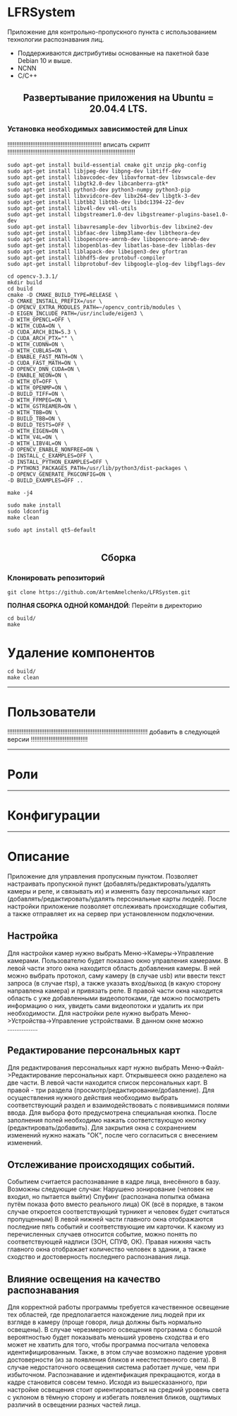 # LFRSystem
Приложение для контрольно-пропускного пункта с использованием технологии распознавания лиц.
* Поддерживаются дистрибутивы основанные на пакетной базе Debian 10 и выше.
* NCNN
* С/С++

## <div align="center">Развертывание приложения на Ubuntu = 20.04.4 LTS.</div>
### Установка необходимых зависимостей для Linux

!!!!!!!!!!!!!!!!!!!!!!!!!!!!!!!!!!!!!!!!!!!!!!!!!!!!! вписать скрипт !!!!!!!!!!!!!!!!!!!!!!!!!!!!!!!!!!!!!!!!!!!!!!!!!!!!!!!!!!!!!!!!!!!!!!!!
```
sudo apt-get install build-essential cmake git unzip pkg-config
sudo apt-get install libjpeg-dev libpng-dev libtiff-dev
sudo apt-get install libavcodec-dev libavformat-dev libswscale-dev
sudo apt-get install libgtk2.0-dev libcanberra-gtk*
sudo apt-get install python3-dev python3-numpy python3-pip
sudo apt-get install libxvidcore-dev libx264-dev libgtk-3-dev
sudo apt-get install libtbb2 libtbb-dev libdc1394-22-dev
sudo apt-get install libv4l-dev v4l-utils
sudo apt-get install libgstreamer1.0-dev libgstreamer-plugins-base1.0-dev
sudo apt-get install libavresample-dev libvorbis-dev libxine2-dev
sudo apt-get install libfaac-dev libmp3lame-dev libtheora-dev
sudo apt-get install libopencore-amrnb-dev libopencore-amrwb-dev
sudo apt-get install libopenblas-dev libatlas-base-dev libblas-dev
sudo apt-get install liblapack-dev libeigen3-dev gfortran
sudo apt-get install libhdf5-dev protobuf-compiler
sudo apt-get install libprotobuf-dev libgoogle-glog-dev libgflags-dev

cd opencv-3.3.1/
mkdir build
cd build
cmake -D CMAKE_BUILD_TYPE=RELEASE \
-D CMAKE_INSTALL_PREFIX=/usr \
-D OPENCV_EXTRA_MODULES_PATH=~/opencv_contrib/modules \
-D EIGEN_INCLUDE_PATH=/usr/include/eigen3 \
-D WITH_OPENCL=OFF \
-D WITH_CUDA=ON \
-D CUDA_ARCH_BIN=5.3 \
-D CUDA_ARCH_PTX="" \
-D WITH_CUDNN=ON \
-D WITH_CUBLAS=ON \
-D ENABLE_FAST_MATH=ON \
-D CUDA_FAST_MATH=ON \
-D OPENCV_DNN_CUDA=ON \
-D ENABLE_NEON=ON \
-D WITH_QT=OFF \
-D WITH_OPENMP=ON \
-D BUILD_TIFF=ON \
-D WITH_FFMPEG=ON \
-D WITH_GSTREAMER=ON \
-D WITH_TBB=ON \
-D BUILD_TBB=ON \
-D BUILD_TESTS=OFF \
-D WITH_EIGEN=ON \
-D WITH_V4L=ON \
-D WITH_LIBV4L=ON \
-D OPENCV_ENABLE_NONFREE=ON \
-D INSTALL_C_EXAMPLES=OFF \
-D INSTALL_PYTHON_EXAMPLES=OFF \
-D PYTHON3_PACKAGES_PATH=/usr/lib/python3/dist-packages \
-D OPENCV_GENERATE_PKGCONFIG=ON \
-D BUILD_EXAMPLES=OFF ..

make -j4

sudo make install
sudo ldconfig
make clean

sudo apt install qt5-default


```

## <div align="center">Сборка</div>
### Клонировать репозиторий
```
git clone https://github.com/ArtemAmelchenko/LFRSystem.git
```
**ПОЛНАЯ СБОРКА ОДНОЙ КОМАНДОЙ**: Перейти в директорию
```
cd build/
make
```



# Удаление компонентов
```
cd build/
make clean 
```





____
# Пользователи

!!!!!!!!!!!!!!!!!!!!!!!!!!!!!!!!!!!!!!!!!!!!!!!!!!!!!!!!!!!!!!!!!!!!!!!!!!!!!!! добавить в следующей версии !!!!!!!!!!!!!!!!!!!!!!!!!!!!!!!!

____
# Роли

____
# Конфигурации

____
# Описание
Приложение для управления пропускным пунктом. Позволяет настраивать пропускной пункт (добавлять/редактировать/удалять камеры и реле, и связывать их) и изменять базу персональных карт (добавлять/редактировать/удалять персональные карты людей). После настройки приложение позволяет отслеживать происходящие события, а также отправляет их на сервер при установленном подключении.
## Настройка
Для настройки камер нужно выбрать Меню->Камеры->Управление камерами. Пользователю будет показано окно управления камерами. В левой части этого окна находится область добавления камеры. В ней можно выбрать протокол, саму камеру (в случае usb) или ввести текст запроса (в случае rtsp), а также указать вход/выход (в какую сторону направлена камера) и привязать реле. В правой части окна находится область с уже добавленными видеопотоками, где можно посмотреть информацию о них, увидеть сами видеопотоки и удалить их при необходимости.
Для настройки реле нужно выбрать Меню->Устройства->Управление устройствами. В данном окне можно .................
## Редактирование персональных карт
Для редактирования персональных карт нужно выбрать Меню->Файл->Редактирование персональных карт. Открывшееся окно разделено на две части. В левой части находится список персональных карт. В правой - три раздела (просмотр/редактирование/добавление). Для осуществления нужного действия необходимо выбрать соответствующий раздел и взаимодействовать с появившимися полями ввода. Для выбора фото предусмотрена специальная кнопка. После заполнения полей необходимо нажать соответствующую кнопку (редактировать/добавить). Для закрытия окна с сохранением изменений нужно нажать "ОК", после чего согласиться с внесением изменений.
## Отслеживание происходящих событий.
Событием считается распознавание в кадре лица, внесённого в базу. Возможны следующие случаи:
Нарушено зонирование (человек не входил, но пытается выйти)
Спуфинг (распознана попытка обмана путём показа фото вместо реального лица)
ОК (всё в порядке, в таком случае откроется соответствующий турникет и человек будет считаться пропущенным)
В левой нижней части главного окна отображаются последние пять событий и соответствующие им карточки. К какому из перечисленных случаев относится событие, можно понять по соответствующей надписи (ЗОН, СПУФ, ОК). Правая нижняя часть главного окна отображает количество человек в здании, а также сходство и достоверность последнего распознавания лица.
## Влияние освещения на качество распознавания
Для корректной работы программы требуется качественное освещение тех областей, где предполагается нахождение лиц людей при их взгляде в камеру (проще говоря, лица должны быть нормально освещены). В случае черезмерного освещения программа с большой вероятностью будет показывать меньший уровень сходства и его может не хватить для того, чтобы программа посчитала человека идентифицированным. Также, в этом случае возможно падение уровня достоверности (из за появления бликов и неестественного света).
В случае недостаточного освещения система работает лучше, чем при избыточном. Распознавание и идентификация прекращаются, когда в кадре становится совсем темно.
Исходя из вышесказанного, при настройке освещения стоит ориентироваться на средний уровень света с уклоном в тёмную сторону и избегать появления бликов, ощутимых различий в освещении разных частей лица.

